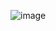 ![image](https://cloud.githubusercontent.com/assets/25204364/23223827/b6f37a62-f8f1-11e6-977d-0f9382e800a1.PNG)
